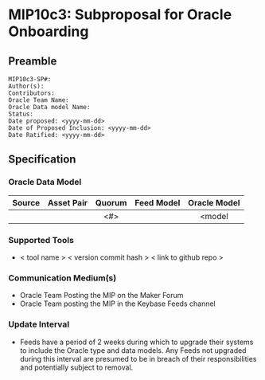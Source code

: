 # MIP10c3: Subproposal for Oracle Onboarding

## Preamble
```
MIP10c3-SP#: 
Author(s): 
Contributors:
Oracle Team Name:
Oracle Data model Name:
Status: 
Date proposed: <yyyy-mm-dd>
Date of Proposed Inclusion: <yyyy-mm-dd>
Date Ratified: <yyyy-mm-dd>
``` 

## Specification

### Oracle Data Model 

|    Source     |  Asset Pair   | Quorum | Feed Model  | Oracle Model |
| :------------ | :------------ | :----: | :---------: | :----------: |
| <data source> |   <param>     |  <#>   |   <model>   |    <model    |


### Supported Tools 
- < tool name > < version commit hash > < link to github repo >

### Communication Medium(s)
- Oracle Team Posting the MIP on the Maker Forum
- Oracle Team posting the MIP in the Keybase Feeds channel

### Update Interval
- Feeds have a period of 2 weeks during which to upgrade their systems to include the Oracle type and data models. Any Feeds not upgraded during this interval are presumed to be in breach of their responsibilities and potentially subject to removal.
